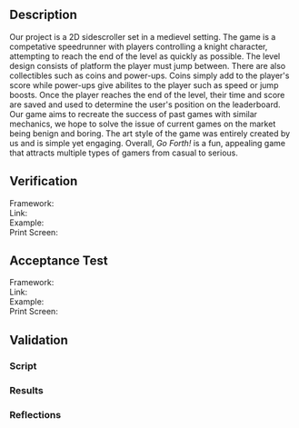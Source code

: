 ## Description
Our project is a 2D sidescroller set in a medievel setting. The game is a competative speedrunner with players controlling a knight character, attempting to reach the end of the level as quickly as possible. The level design consists of platform the player must jump between. There are also collectibles such as coins and power-ups. Coins simply add to the player's score while power-ups give abilites to the player such as speed or jump boosts. Once the player reaches the end of the level, their time and score are saved and used to determine the user's position on the leaderboard. Our game aims to recreate the success of past games with similar mechanics, we hope to solve the issue of current games on the market being benign and boring. The art style of the game was entirely created by us and is simple yet engaging. Overall, *Go Forth!* is a fun, appealing game that attracts multiple types of gamers from casual to serious.

## Verification
Framework: <br>
Link: <br>
Example: <br>
Print Screen: <br>

## Acceptance Test
Framework: <br>
Link: <br>
Example: <br>
Print Screen: <br>

## Validation
### Script

### Results

### Reflections
